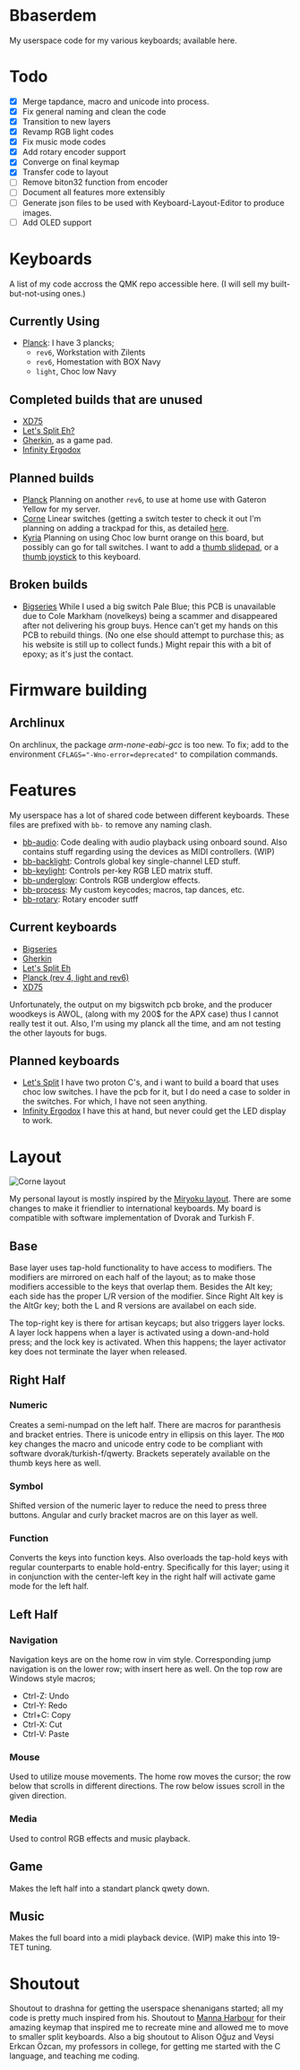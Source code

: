 # Bbaserdem

My userspace code for my various keyboards; available here.

# Todo

- [x] Merge tapdance, macro and unicode into process.
- [x] Fix general naming and clean the code
- [x] Transition to new layers
- [x] Revamp RGB light codes
- [x] Fix music mode codes
- [x] Add rotary encoder support
- [x] Converge on final keymap
- [x] Transfer code to layout
- [ ] Remove biton32 function from encoder
- [ ] Document all features more extensibly
- [ ] Generate json files to be used with Keyboard-Layout-Editor to produce images.
- [ ] Add OLED support

# Keyboards

A list of my code accross the QMK repo accessible here.
(I will sell my built-but-not-using ones.)

## Currently Using

* [Planck](../../layouts/community/ortho_4x12/bbaserdem): I have 3 plancks;
  * `rev6`, Workstation with Zilents
  * `rev6`, Homestation with BOX Navy
  * `light`, Choc low Navy

## Completed builds that are unused

* [XD75](../../layouts/community/ortho_5x15/bbaserdem)
* [Let's Split Eh?](../../layouts/community/ortho_4x12/bbaserdem)
* [Gherkin](../../layouts/community/ortho_3x10/bbaserdem), as a game pad.
* [Infinity Ergodox](../../keyboards/ergodox_infinity/readme.md)

## Planned builds

* [Planck](../../layouts/community/ortho_4x12/bbaserdem)
Planning on another `rev6`, to use at home use with Gateron Yellow for my server.
* [Corne](../../layouts/community/split_3x6_3/bbaserdem)
Linear switches (getting a switch tester to check it out
I'm planning on adding a trackpad for this, as detailed
[here](https://github.com/manna-harbour/crkbd/blob/master/trackpoint/readme.org).
* [Kyria](../../keyboards/kyria/keymaps/bbaserdem)
Planning on using Choc low burnt orange on this board,
but possibly can go for tall switches.
I want to add a
[thumb slidepad](https://www.sparkfun.com/products/9426), or a 
[thumb joystick](https://www.sparkfun.com/products/15168) to this keyboard.

## Broken builds

* [Bigseries](../../keyboards/bigseries/1key/keymaps/bbaserdem)
While I used a big switch Pale Blue; this PCB is unavailable due to
Cole Markham (novelkeys) being a scammer and disappeared after not delivering
his group buys.
Hence can't get my hands on this PCB to rebuild things.
(No one else should attempt to purchase this; as his website is still up to
collect funds.)
Might repair this with a bit of epoxy; as it's just the contact.

# Firmware building

## Archlinux

On archlinux, the package *arm-none-eabi-gcc* is too new.
To fix; add to the environment `CFLAGS="-Wno-error=deprecated"` to compilation commands.

# Features

My userspace has a lot of shared code between different keyboards.
These files are prefixed with `bb-` to remove any naming clash.

* [bb-audio](bb-audio.c): Code dealing with audio playback using onboard sound.
Also contains stuff regarding using the devices as MIDI controllers. (WIP)
* [bb-backlight](bb-backlight.c): Controls global key single-channel LED stuff.
* [bb-keylight](bb-keylight.c): Controls per-key RGB LED matrix stuff.
* [bb-underglow](bb-underglow.c): Controls RGB underglow effects.
* [bb-process](bb-macro.c): My custom keycodes; macros, tap dances, etc.
* [bb-rotary](bb-rotary.c): Rotary encoder sutff

## Current keyboards

* [Bigseries](../../keyboards/bigseries/1key/keymaps/bbaserdem)
* [Gherkin](../../keyboards/40percentclub/gherkin/keymaps/bbaserdem)
* [Let's Split Eh](../../keyboards/lets_split_eh/keymaps/bbaserdem)
* [Planck (rev 4, light and rev6)](../../keyboards/planck/keymaps/bbaserdem)
* [XD75](../../keyboards/xd75/keymaps/bbaserdem)

Unfortunately, the output on my bigswitch pcb broke,
and the producer woodkeys is AWOL, (along with my 200$ for the APX case)
thus I cannot really test it out.
Also, I'm using my planck all the time,
and am not testing the other layouts for bugs.

## Planned keyboards

* [Let's Split](../../keyboards/lets_split/keymaps/bbaserdem)
I have two proton C's, and i want to build a board that uses choc low switches.
I have the pcb for it, but I do need a case to solder in the switches.
For which, I have not seen anything.
* [Infinity Ergodox](../../keyboards/ergodox_infinity/keymaps/bbaserdem)
I have this at hand, but never could get the LED display to work.

# Layout

![Corne layout](https://i.imgur.com/6VvQZ2I.png)

My personal layout is mostly inspired by the
[Miryoku layout](../manna-harbour_miryoku/miryoku.org).
There are some changes to make it friendlier to international keyboards.
My board is compatible with software implementation of Dvorak and Turkish F.

## Base

Base layer uses tap-hold functionality to have access to modifiers.
The modifiers are mirrored on each half of the layout;
as to make those modifiers accessible to the keys that overlap them.
Besides the Alt key; each side has the proper L/R version of the modifier.
Since Right Alt key is the AltGr key;
both the L and R versions are availabel on each side.

The top-right key is there for artisan keycaps; but also triggers layer locks.
A layer lock happens when a layer is activated using a down-and-hold press;
and the lock key is activated.
When this happens; the layer activator key does not terminate the layer when released.

## Right Half

### Numeric

Creates a semi-numpad on the left half.
There are macros for paranthesis and bracket entries.
There is unicode entry in ellipsis on this layer.
The `MOD` key changes the macro and unicode entry code to be compliant with
software dvorak/turkish-f/qwerty.
Brackets seperately available on the thumb keys here as well.

### Symbol

Shifted version of the numeric layer to reduce the need to press three buttons.
Angular and curly bracket macros are on this layer as well.

### Function

Converts the keys into function keys.
Also overloads the tap-hold keys with regular counterparts to enable hold-entry.
Specifically for this layer; using it in conjunction with the center-left key
in the right half will activate game mode for the left half.

## Left Half

### Navigation

Navigation keys are on the home row in vim style.
Corresponding jump navigation is on the lower row; with insert here as well.
On the top row are Windows style macros;
* Ctrl-Z: Undo
* Ctrl-Y: Redo
* Ctrl+C: Copy
* Ctrl-X: Cut
* Ctrl-V: Paste

### Mouse

Used to utilize mouse movements.
The home row moves the cursor; the row below that scrolls in different directions.
The row below issues scroll in the given direction.

### Media

Used to control RGB effects and music playback.

## Game

Makes the left half into a standart planck qwety down.

## Music

Makes the full board into a midi playback device.
(WIP) make this into 19-TET tuning.

# Shoutout

Shoutout to drashna for getting the userspace shenanigans started;
all my code is pretty much inspired from his.
Shoutout to [Manna Harbour](../manna-harbour_miryoku/README.org) for their
amazing keymap that inspired me to recreate mine and allowed me to move to
smaller split keyboards.
Also a big shoutout to Alison Oğuz and Veysi Erkcan Özcan,
my professors in college,
for getting me started with the C language, and teaching me coding.
